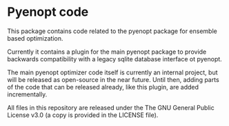 # Pyenopt code
This package contains code related to the pyenopt package for ensemble based
optimization. 

Currently it contains a plugin for the main pyenopt package to provide backwards
compatibility with a legacy sqlite database interface ot pyenopt.

The main pyenopt optimizer code itself is currently an internal project, but
will be released as open-source in the near future. Until then, adding parts of
the code that can be released already, like this plugin, are added
incrementally.

All files in this repository are released under the The GNU General Public
License v3.0 (a copy is provided in the LICENSE file).
